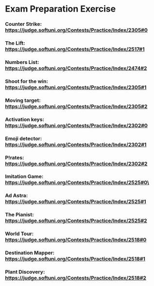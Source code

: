 # Exam Preparation Exercise
### Counter Strike: https://judge.softuni.org/Contests/Practice/Index/2305#0
### The Lift: https://judge.softuni.org/Contests/Practice/Index/2517#1
### Numbers List: https://judge.softuni.org/Contests/Practice/Index/2474#2
### Shoot for the win: https://judge.softuni.org/Contests/Practice/Index/2305#1
### Moving target: https://judge.softuni.org/Contests/Practice/Index/2305#2
### Activation keys: https://judge.softuni.org/Contests/Practice/Index/2302#0
### Emoji detector: https://judge.softuni.org/Contests/Practice/Index/2302#1
### P!rates: https://judge.softuni.org/Contests/Practice/Index/2302#2
### Imitation Game: https://judge.softuni.org/Contests/Practice/Index/2525#0\
### Ad Astra: https://judge.softuni.org/Contests/Practice/Index/2525#1
### The Pianist: https://judge.softuni.org/Contests/Practice/Index/2525#2
### World Tour: https://judge.softuni.org/Contests/Practice/Index/2518#0
### Destination Mapper: https://judge.softuni.org/Contests/Practice/Index/2518#1
### Plant Discovery: https://judge.softuni.org/Contests/Practice/Index/2518#2